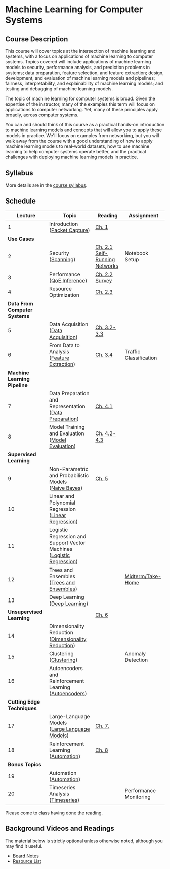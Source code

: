 # Machine Learning for Computer Systems

## Course Description

This course will cover topics at the intersection of machine learning and
systems, with a focus on applications of machine learning to computer systems.
Topics covered will include applications of machine learning models to
security, performance analysis, and prediction problems in systems; data
preparation, feature selection, and feature extraction; design, development,
and evaluation of machine learning models and pipelines; fairness,
interpretability, and explainability of machine learning models; and testing
and debugging of machine learning models.

The topic of machine learning for computer systems is broad. Given the
expertise of the instructor, many of the examples this term will focus on
applications to computer networking. Yet, many of these principles apply
broadly, across computer systems.

You can and should think of this course as a practical hands-on introduction
to machine learning models and concepts that will allow you to apply these
models in practice. We'll focus on examples from networking, but you will walk
away from the course with a good understanding of how to apply machine
learning models to real-world datasets, how to use machine learning to help
computer systems operate better, and the practical challenges with deploying
machine learning models in practice.

## Syllabus

More details are in the [course syllabus](syllabus.md).

## Schedule 

| Lecture                            | Topic                                                                                                                   | Reading                                                                                                                                    | Assignment                                    |
| ---------------------------------- | -------------------------------------                                                                                   | -----------------------------                                                                                                              | ----------                                    |
| 1                                  | Introduction<br />([Packet Capture](notebooks/01-Packet-Capture-Basics-Clean.html))                                     | [Ch. 1](book/text/intro.html)                                                                                                              |                                               |
| **Use Cases**                      |                                                                                                                         |                                                                                                                                            |                                               |
| 2                                  | Security<br />([Scanning](notebooks/02-Motivation-Security-Clean.html))                                                 | [Ch. 2.1](book/text/motivation.html#applications-to-security)<br>[Self-Running Networks](https://arxiv.org/pdf/1710.11583)                 | Notebook Setup                                |
| 3                                  | Performance<br />([QoE Inference](notebooks/03-Performance-Service-Clean.html))                                         | [Ch. 2.2](book/text/motivation.html#applications-to-performance)<br>[Survey](https://ieeexplore.ieee.org/stamp/stamp.jsp?arnumber=8121867) |                                               |
| 4                                  | Resource Optimization                                                                                                   | [Ch. 2.3](https://noise-lab.github.io/ml-systems/book/text/motivation.html#application-service-and-device-identification)                  |                                               |
| **Data From Computer Systems**     |                                                                                                                         |                                                                                                                                            |                                               |
| 5                                  | Data Acquisition<br>([Data Acquisition](notebooks/05-Data-Acquisition-Clean.html))                                      | [Ch. 3.2-3.3](https://noise-lab.github.io/ml-systems/book/text/measurement.html#active-measurement)                                        |                                               |
| 6                                  | From Data to Analysis<br>([Feature Extraction](notebooks/06-Feature-Extraction-Clean.html))                             | [Ch. 3.4](https://noise-lab.github.io/ml-systems/book/text/measurement.html#from-data-to-analysis)                                         | Traffic Classification                        |
| **Machine Learning Pipeline**      |                                                                                                                         |                                                                                                                                            |                                               |
| 7                                  | Data Preparation and Representation<br>([Data Preparation](notebooks/07-Data-Preparation-Clean.html))                   | [Ch. 4.1 ](https://noise-lab.github.io/ml-systems/book/text/pipelines.html#data-preparation)                                               |                                               |
| 8                                  | Model Training and Evaluation<br>([Model Evaluation](notebooks/08-ML-Pipeline-Clean.html))                              | [Ch. 4.2-4.3](https://noise-lab.github.io/ml-systems/book/text/pipelines.html#model-training)                                              |                                               |
| **Supervised Learning**            |                                                                                                                         |                                                                                                                                            |                                               |
| 9                                  | Non-Parametric and Probabilistic Models<br>([Naive Bayes](notebooks/09-Naive-Bayes-Clean.html))                         | [Ch. 5](book/text/supervised.html)                                                                                                         |                                               |
| 10                                 | Linear and Polynomial Regression<br>([Linear Regression](notebooks/10-Linear-Regression-Clean.html))                    |                                                                                                                                            |                                               |
| 11                                 | Logistic Regression and Support Vector Machines<br>([Logistic Regression](notebooks/11-Logistic-Regression-Clean.html)) |                                                                                                                                            |                                               |
| 12                                 | Trees and Ensembles<br>([Trees and Ensembles](notebooks/12-Trees-Ensembles-Clean.html))                                 |                                                                                                                                            | [Midterm/Take-Home](assignments/midterm.html) |
| 13                                 | Deep Learning<br>([Deep Learning](notebooks/13-Deep-Learning-Clean.html))                                               |                                                                                                                                            |                                               |
| **Unsupervised Learning**          |                                                                                                                         | [Ch. 6](book/text/unsupervised.html)                                                                                                       |                                               |
| 14                                 | Dimensionality Reduction<br>([Dimensionality Reduction](notebooks/14-Dimensionality-Reduction-Clean.html))              |                                                                                                                                            |                                               |
| 15                                 | Clustering<br>([Clustering](notebooks/15-Clustering-Clean.html))                                                        |                                                                                                                                            | Anomaly Detection                             |
| 16                                 | Autoencoders and Reinforcement Learning<br>([Autoencoders](notebooks/16-Autoencoders-Clean.html))                       |
| **Cutting Edge Techniques**      |                                                                                                                         |                                                                                                                                            |                                               |
| 17                                 | Large-Language Models <br>([Large Language Models](notebooks/18-LLM-Clean.html))                                                        | [Ch. 7.](book/text/llm.html)                                                                                                                                           |                                               |
| 18                                 | Reinforcement Learning<br>([Automation](notebooks/19-Reinforcement-Clean.html))                                                        | [Ch. 8](book/text/reinforcement.html)                                                                                                                                           |                                               |
| **Bonus Topics**      |                                                                                                                         |                                                                                                                                            |                                               |
| 19                                 | Automation<br>([Automation](notebooks/16-Automation-Clean.html))                                                        |                                                                                                                                            |                                               |
| 20                                 | Timeseries Analysis<br>([Timeseries](notebooks/17-Timeseries-Clean.html))                                               |                                                                                                                                            | Performance Monitoring                        |

Please come to class having done the reading. 

## Background Videos and Readings

The material below is strictly optional unless otherwise noted, although you
may find it useful.

* [Board Notes](https://www.dropbox.com/s/fef5y9enms6djlr/ML%20for%20Systems.pdf?dl=0)
* [Resource List](ml.md)



